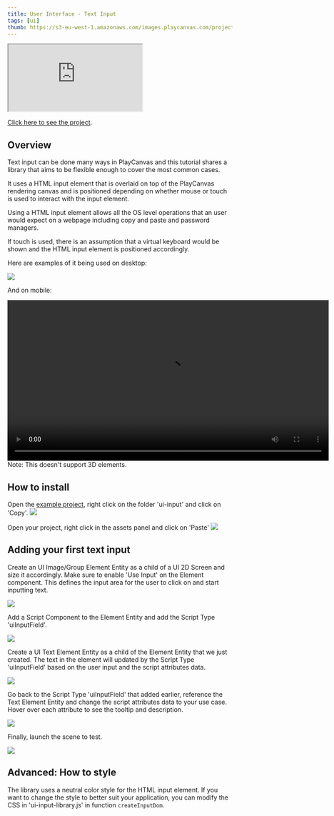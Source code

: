 ```yaml
---
title: User Interface - Text Input
tags: [ui]
thumb: https://s3-eu-west-1.amazonaws.com/images.playcanvas.com/projects/12/1005906/36C2AF-image-75.jpg
---
```


<iframe loading="lazy" src="https://playcanv.as/p/8ZQaDGf8/" title="User Interface - Text Input"></iframe>

[Click here to see the project][project-link].

## Overview

Text input can be done many ways in PlayCanvas and this tutorial shares a library that aims to be flexible enough to cover the most common cases.

It uses a HTML input element that is overlaid on top of the PlayCanvas rendering canvas and is positioned depending on whether mouse or touch is used to interact with the input element.

Using a HTML input element allows all the OS level operations that an user would expect on a webpage including copy and paste and password managers.

If touch is used, there is an assumption that a virtual keyboard would be shown and the HTML input element is positioned accordingly.

Here are examples of it being used on desktop:

![][desktop-preview]

And on mobile:

<div class="centered"><video height="360" controls src="/images/tutorials/ui-text-input/mobile-preview.mp4"></video></div>

<div class="alert alert-info">
Note: This doesn't support 3D elements.
</div>

## How to install

Open the [example project][project-link], right click on the folder 'ui-input' and click on 'Copy'.
![][copy-folder]

Open your project, right click in the assets panel and click on 'Paste'
![][paste-folder]

## Adding your first text input

Create an UI Image/Group Element Entity as a child of a UI 2D Screen and size it accordingly. Make sure to enable 'Use Input' on the Element component. This defines the input area for the user to click on and start inputting text.

![][create-image-element]

Add a Script Component to the Element Entity and add the Script Type 'uiInputField'.

![][add-script-component]

Create a UI Text Element Entity as a child of the Element Entity that we just created. The text in the element will updated by the Script Type 'uiInputField' based on the user input and the script attributes data.

![][create-text-element]

Go back to the Script Type 'uiInputField' that added earlier, reference the Text Element Entity and change the script attributes data to your use case. Hover over each attribute to see the tooltip and description.

![][update-script-type]

Finally, launch the scene to test.

![][launch-scene]

## Advanced: How to style

The library uses a neutral color style for the HTML input element. If you want to change the style to better suit your application, you can modify the CSS in 'ui-input-library.js' in function `createInputDom`.

[desktop-preview]: /images/tutorials/ui-text-input/desktop-preview.gif
[project-link]: https://playcanvas.com/project/1005906/overview/ui-text-input
[copy-folder]: /images/tutorials/ui-text-input/copy-folder.gif
[paste-folder]: /images/tutorials/ui-text-input/paste-folder.gif
[create-image-element]: /images/tutorials/ui-text-input/create-image-element.gif
[add-script-component]: /images/tutorials/ui-text-input/add-script-component.gif
[create-text-element]: /images/tutorials/ui-text-input/create-text-element.gif
[update-script-type]: /images/tutorials/ui-text-input/update-script-type.gif
[launch-scene]: /images/tutorials/ui-text-input/launch-scene.gif
